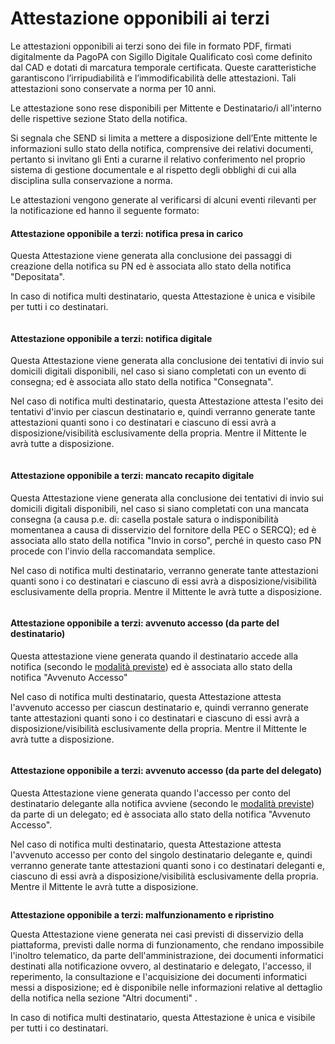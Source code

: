 # Attestazione opponibili ai terzi

Le attestazioni opponibili ai terzi sono dei file in formato PDF, firmati digitalmente da PagoPA con Sigillo Digitale Qualificato così come definito dal CAD e dotati di marcatura temporale certificata. Queste caratteristiche garantiscono l’irripudiabilità e l’immodificabilità delle attestazioni. Tali attestazioni sono conservate a norma per 10 anni.

Le attestazione sono rese disponibili per Mittente e Destinatario/i all'interno delle rispettive sezione Stato della notifica.&#x20;

Si segnala che SEND si limita a mettere a disposizione dell’Ente mittente le informazioni sullo stato della notifica, comprensive dei relativi documenti, pertanto si invitano gli Enti a curarne il relativo conferimento nel proprio sistema di gestione documentale e al rispetto degli obblighi di cui alla disciplina sulla conservazione a norma.

Le attestazioni vengono generate al verificarsi di alcuni eventi rilevanti per la notificazione ed hanno il seguente formato:

#### **Attestazione opponibile a terzi: notifica presa in carico** <a href="#attestazione-opponibile-a-terzi-notifica-presa-in-carico" id="attestazione-opponibile-a-terzi-notifica-presa-in-carico"></a>

Questa Attestazione viene generata alla conclusione dei passaggi di creazione della notifica su PN ed è associata allo stato della notifica "Depositata".

In caso di notifica multi destinatario, questa Attestazione è unica e visibile per tutti i co destinatari.

&#x20;

<figure><img src="../../.gitbook/assets/image (42).png" alt=""><figcaption></figcaption></figure>

#### **Attestazione opponibile a terzi: notifica digitale** <a href="#attestazione-opponibile-a-terzi-notifica-digitale" id="attestazione-opponibile-a-terzi-notifica-digitale"></a>

Questa Attestazione viene generata alla conclusione dei tentativi di invio sui domicili digitali disponibili, nel caso si siano completati con un evento di consegna; ed è associata allo stato della notifica "Consegnata".

Nel caso di notifica multi destinatario, questa Attestazione attesta l'esito dei tentativi d'invio per ciascun destinatario e, quindi verranno generate tante attestazioni quanti sono i co destinatari e ciascuno di essi avrà a disposizione/visibilità esclusivamente della propria. Mentre il Mittente le avrà tutte a disposizione.&#x20;

&#x20;

<figure><img src="../../.gitbook/assets/image (33).png" alt=""><figcaption></figcaption></figure>

#### **Attestazione opponibile a terzi: mancato recapito digitale** <a href="#attestazione-opponibile-a-terzi-mancato-recapito-digitale" id="attestazione-opponibile-a-terzi-mancato-recapito-digitale"></a>

Questa Attestazione viene generata alla conclusione dei tentativi di invio sui domicili digitali disponibili, nel caso si siano completati con una mancata consegna (a causa p.e. di: casella postale satura o indisponibilità momentanea a causa di disservizio del fornitore della PEC o SERCQ); ed è associata allo stato della notifica "Invio in corso", perché in questo caso PN procede con l'invio della raccomandata semplice.

Nel caso di notifica multi destinatario, verranno generate tante attestazioni quanti sono i co destinatari e ciascuno di essi avrà a disposizione/visibilità esclusivamente della propria. Mentre il Mittente le avrà tutte a disposizione.&#x20;

&#x20;

<figure><img src="../../.gitbook/assets/image (27).png" alt=""><figcaption></figcaption></figure>

#### **Attestazione opponibile a terzi: avvenuto accesso (da parte del destinatario)** <a href="#attestazione-opponibile-a-terzi-avvenuto-accesso" id="attestazione-opponibile-a-terzi-avvenuto-accesso"></a>

Questa attestazione viene generata quando il destinatario accede alla notifica (secondo le [modalità previste](../il-processo-di-notificazione/)) ed è associata allo stato della notifica "Avvenuto Accesso"

Nel caso di notifica multi destinatario, questa Attestazione attesta l'avvenuto accesso per ciascun destinatario e, quindi verranno generate tante attestazioni quanti sono i co destinatari e ciascuno di essi avrà a disposizione/visibilità esclusivamente della propria. Mentre il Mittente le avrà tutte a disposizione.&#x20;



<figure><img src="../../.gitbook/assets/image (65).png" alt=""><figcaption></figcaption></figure>

#### **Attestazione opponibile a terzi: avvenuto accesso (da parte del delegato)** <a href="#attestazione-opponibile-a-terzi-avvenuto-accesso" id="attestazione-opponibile-a-terzi-avvenuto-accesso"></a>

Questa Attestazione viene generata quando l'accesso per conto del destinatario delegante alla notifica avviene (secondo le [modalità previste](../il-processo-di-notificazione/)) da parte di un delegato; ed è associata allo stato della notifica "Avvenuto Accesso".

Nel caso di notifica multi destinatario, questa Attestazione attesta l'avvenuto accesso per conto del singolo destinatario delegante e, quindi verranno generate tante attestazioni quanti sono i co destinatari deleganti e, ciascuno di essi avrà a disposizione/visibilità esclusivamente della propria. Mentre il Mittente le avrà tutte a disposizione.&#x20;

<figure><img src="../../.gitbook/assets/image (11).png" alt=""><figcaption></figcaption></figure>

&#x20;**Attestazione opponibile a terzi: malfunzionamento e ripristino**

Questa Attestazione viene generata nei casi previsti di disservizio della piattaforma, previsti dalle norma di funzionamento, che rendano impossibile l'inoltro telematico, da parte dell'amministrazione, dei documenti  informatici  destinati  alla  notificazione   ovvero, al destinatario e delegato, l'accesso, il reperimento, la  consultazione e l'acquisizione dei  documenti  informatici  messi  a  disposizione; ed è disponibile nelle informazioni relative al dettaglio della notifica nella sezione "Altri documenti" .

In caso di notifica multi destinatario, questa Attestazione è unica e visibile per tutti i co destinatari.

&#x20;                            &#x20;

<figure><img src="../../.gitbook/assets/image (2).png" alt=""><figcaption></figcaption></figure>
